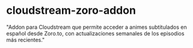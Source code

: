 # cloudstream-zoro-addon
"Addon para Cloudstream que permite acceder a animes subtitulados en español desde Zoro.to, con actualizaciones semanales de los episodios más recientes."
